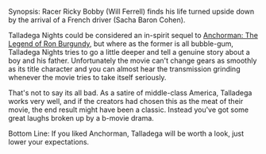 Synopsis: Racer Ricky Bobby (Will Ferrell) finds his life turned upside down by the arrival of a French driver (Sacha Baron Cohen).

Talladega Nights could be considered an in-spirit sequel to <a href="/browse/reviews/anchorman-the-legend-of-ron-burgundy-2004/">Anchorman: The Legend of Ron Burgundy</a>, but where as the former is all bubble-gum, Talladega Nights tries to go a little deeper and tell a genuine story about a boy and his father. Unfortunately the movie can't change gears as smoothly as its title character and you can almost hear the transmission grinding whenever the movie tries to take itself seriously.

That's not to say its all bad. As a satire of middle-class America, Talladega works very well, and if the creators had chosen this as the meat of their movie, the end result might have been a classic. Instead you've got some great laughs broken up by a b-movie drama.

Bottom Line: If you liked Anchorman, Talladega will be worth a look, just lower your expectations.